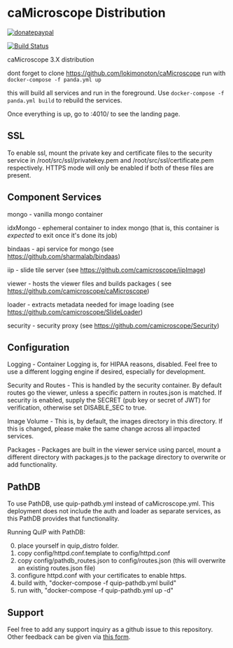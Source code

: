 # caMicroscope Distribution

[![donatepaypal](https://img.shields.io/badge/PAYPAL-DONATE-brightgreen?style=for-the-badge&logo=paypal)](https://paypal.me/rinoakbr)

[![Build Status](https://travis-ci.org/camicroscope/Distro.svg?branch=master)](https://travis-ci.org/camicroscope/Distro)

caMicroscope 3.X distribution

dont forget to clone https://github.com/lokimonoton/caMicroscope
run with `docker-compose -f panda.yml up`

this will build all services and run in the foreground.
Use `docker-compose -f panda.yml build` to rebuild the services.

Once everything is up, go to <the host this is running on>:4010/ to see the landing page.

## SSL

To enable ssl, mount the private key and certificate files to the security service in /root/src/ssl/privatekey.pem and /root/src/ssl/certificate.pem respectively. HTTPS mode will only be enabled if both of these files are present.

## Component Services

mongo - vanilla mongo container

idxMongo - ephemeral container to index mongo (that is, this container is _expected_ to exit once it's done its job)

bindaas - api service for mongo (see https://github.com/sharmalab/bindaas)

iip - slide tile server (see https://github.com/camicroscope/iipImage)

viewer - hosts the viewer files and builds packages ( see https://github.com/camicroscope/caMicroscope)

loader - extracts metadata needed for image loading (see https://github.com/camicroscope/SlideLoader)

security - security proxy (see https://github.com/camicroscope/Security)

## Configuration

Logging - Container Logging is, for HIPAA reasons, disabled. Feel free to use a different logging engine if desired, especially for development.

Security and Routes - This is handled by the security container. By default routes go the viewer, unless a specific pattern in routes.json is matched. If security is enabled, supply the SECRET (pub key or secret of JWT) for verification, otherwise set DISABLE_SEC to true.

Image Volume - This is, by default, the images directory in this directory. If this is changed, please make the same change across all impacted services.

Packages - Packages are built in the viewer service using parcel, mount a different directory with packages.js to the package directory to overwrite or add functionality.

## PathDB

To use PathDB, use quip-pathdb.yml instead of caMicroscope.yml. This deployment does not include the auth and loader as separate services, as this PathDB provides that functionality.

Running QuIP with PathDB:

0. place yourself in quip_distro folder.<br>
1. copy config/httpd.conf.template to config/httpd.conf<br>
1. copy config/pathdb_routes.json to config/routes.json (this will overwrite an existing routes.json file)<br>
1. configure httpd.conf with your certificates to enable https.<br>
1. build with, "docker-compose -f quip-pathdb.yml build"<br>
1. run with, "docker-compose -f quip-pathdb.yml up -d"

## Support

Feel free to add any support inquiry as a github issue to this repository. Other feedback can be given via [this form](https://docs.google.com/forms/d/e/1FAIpQLScL91LxrpAZjU88GBZP9gmcdgdf8__uNUwhws2lzU6Lr4qNwA/viewform).
